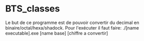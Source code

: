 # BTS_classes
Le but de ce programme est de pouvoir convertir du decimal en binaire/octal/hexa/shadock.
Pour l'exécuter il faut faire:
./[name executable].exe [name base] [chiffre a convertir]
